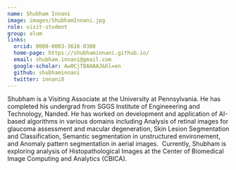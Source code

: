 ```yaml
---
name: Shubham Innani
image: images/ShubhamInnani.jpg
role: visit-student
group: alum
links:
  orcid: 0000-0003-3616-0308
  home-page: https://shubhaminnani.github.io/
  email: shubham.innani@gmail.com
  google-scholar: Aw0CjT8AAAAJ&hl=en
  github: shubhaminnani
  twitter: innani8
---
```


Shubham is a Visiting Associate at the University at Pennsylvania. He has completed his undergrad from SGGS Institute of Engineeering and Technology, Nanded. He has worked on development and application of AI-based algorithms in various domains including Analysis of retinal images for glaucoma assessment and macular degeneration, Skin Lesion Segmentation and Classification, Semantic segmentation in unstructured environement, and Anomaly pattern segmentation in aerial images.  Currently, Shubham is exploring analysis of Histopathological Images at the Center of Biomedical Image Computing and Analytics (CBICA). 
